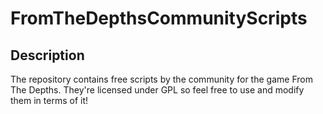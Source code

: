 # FromTheDepthsCommunityScripts
## Description
The repository contains free scripts by the community for the game From The Depths.
They're licensed under GPL so feel free to use and modify them in terms of it!

